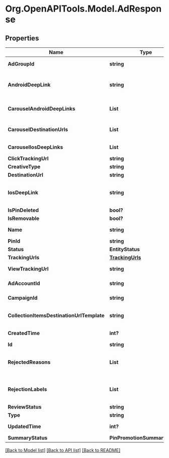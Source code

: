 # Org.OpenAPITools.Model.AdResponse

## Properties

Name | Type | Description | Notes
------------ | ------------- | ------------- | -------------
**AdGroupId** | **string** | ID of the ad group that contains the ad. | [optional] 
**AndroidDeepLink** | **string** | Deep link URL for Android devices. Not currently available. Using this field will generate an error. | [optional] 
**CarouselAndroidDeepLinks** | **List<string>** | Comma-separated deep links for the carousel pin on Android. | [optional] 
**CarouselDestinationUrls** | **List<string>** | Comma-separated destination URLs for the carousel pin to promote. | [optional] 
**CarouselIosDeepLinks** | **List<string>** | Comma-separated deep links for the carousel pin on iOS. | [optional] 
**ClickTrackingUrl** | **string** | Tracking url for the ad clicks. | [optional] 
**CreativeType** | **string** | Ad creative type enum | [optional] 
**DestinationUrl** | **string** | Destination URL. | [optional] 
**IosDeepLink** | **string** | Deep link URL for iOS devices. Not currently available. Using this field will generate an error. | [optional] 
**IsPinDeleted** | **bool?** | Is original pin deleted? | [optional] 
**IsRemovable** | **bool?** | Is pin repinnable? | [optional] 
**Name** | **string** | Name of the ad - 255 chars max. | [optional] 
**PinId** | **string** | Pin ID. | [optional] 
**Status** | **EntityStatus** |  | [optional] 
**TrackingUrls** | [**TrackingUrls**](TrackingUrls.md) |  | [optional] 
**ViewTrackingUrl** | **string** | Tracking URL for ad impressions. | [optional] 
**AdAccountId** | **string** | The ID of the advertiser that this ad belongs to. | [optional] 
**CampaignId** | **string** | ID of the ad campaign that contains this ad. | [optional] 
**CollectionItemsDestinationUrlTemplate** | **string** | Destination URL template for all items within a collections drawer. | [optional] 
**CreatedTime** | **int?** | Pin creation time. Unix timestamp in seconds. | [optional] 
**Id** | **string** | The ID of this ad. | [optional] 
**RejectedReasons** | **List<string>** | Enum reason why the pin was rejected. Returned if &lt;code&gt;review_status&lt;/code&gt; is \&quot;REJECTED\&quot;. | [optional] 
**RejectionLabels** | **List<string>** | Text reason why the pin was rejected. Returned if &lt;code&gt;review_status&lt;/code&gt; is \&quot;REJECTED\&quot;. | [optional] 
**ReviewStatus** | **string** | Ad review status | [optional] 
**Type** | **string** | Always \&quot;ad\&quot;. | [optional] 
**UpdatedTime** | **int?** | Last update time. Unix timestamp in seconds. | [optional] 
**SummaryStatus** | **PinPromotionSummaryStatus** | Ad summary status | [optional] 

[[Back to Model list]](../README.md#documentation-for-models) [[Back to API list]](../README.md#documentation-for-api-endpoints) [[Back to README]](../README.md)

